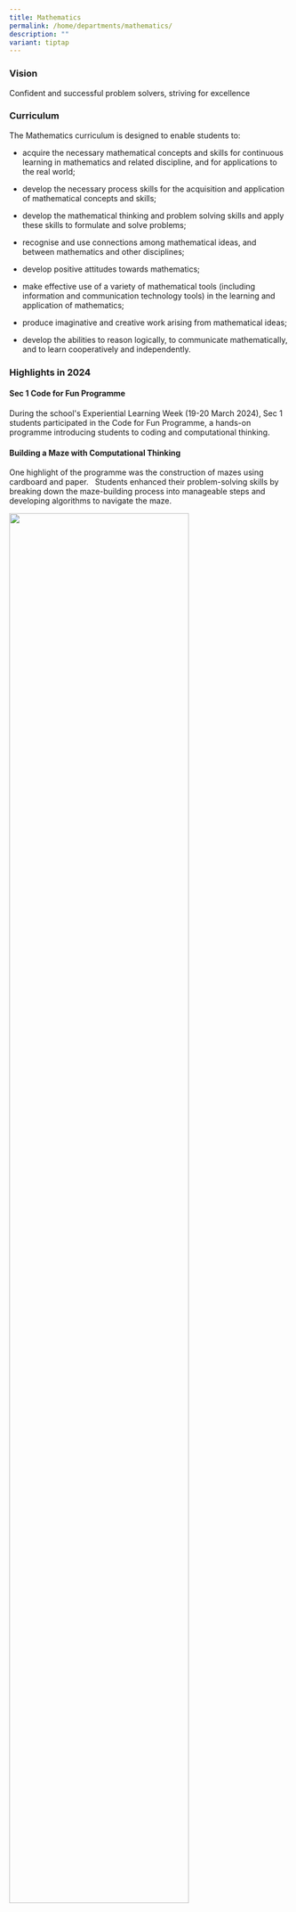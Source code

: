 ```yaml
---
title: Mathematics
permalink: /home/departments/mathematics/
description: ""
variant: tiptap
---
```

<h3>Vision</h3>
<p>Confident and successful problem solvers, striving for excellence</p>
<h3>Curriculum</h3>
<p>The Mathematics curriculum is designed to enable students to:</p>
<ul data-tight="true" class="tight">
<li>
<p>acquire the necessary mathematical concepts and skills for continuous
learning in mathematics and related discipline, and for applications to
the real world;</p>
</li>
<li>
<p>develop the necessary process skills for the acquisition and application
of mathematical concepts and skills;</p>
</li>
<li>
<p>develop the mathematical thinking and problem solving skills and apply
these skills to formulate and solve problems;</p>
</li>
<li>
<p>recognise and use connections among mathematical ideas, and between mathematics
and other disciplines;</p>
</li>
<li>
<p>develop positive attitudes towards mathematics;</p>
</li>
<li>
<p>make effective use of a variety of mathematical tools (including information
and communication technology tools) in the learning and application of
mathematics;</p>
</li>
<li>
<p>produce imaginative and creative work arising from mathematical ideas;</p>
</li>
<li>
<p>develop the abilities to reason logically, to communicate mathematically,
and to learn cooperatively and independently.</p>
</li>
</ul>
<p></p>
<h3><strong>Highlights in 2024</strong></h3>
<p></p>
<h4>Sec 1 Code for Fun Programme</h4>
<p>During the school's Experiential Learning Week (19-20 March 2024), Sec
1 students participated in the Code for Fun Programme, a hands-on programme
introducing students to coding and computational thinking.</p>
<h4>Building a Maze with Computational Thinking</h4>
<p>One highlight of the programme was the construction of mazes using cardboard
and paper. &nbsp;&nbsp;Students enhanced their problem-solving skills by
breaking down the maze-building process into manageable steps and developing
algorithms to navigate the maze.</p>
<p></p>
<div class="isomer-image-wrapper">
<img style="width: 80%;" height="auto" width="100%" alt="" src="/images/Departments/Mathematics/mathspic1.png">
</div>
<h4>Exploring Microcontrollers and Smart Home Design</h4>
<p>Students also learnt about microcontrollers and external sensors and used
them to address real-world problems with sustainable solutions. &nbsp;Through
design thinking, they assembled smart homes that incorporate LED displays
and music, tapping on micro:bit technology.</p>
<h4>Instilling Responsibility and Technical Proficiency</h4>
<p>The programme instilled a sense of environmental responsibility through
the theme of sustainability.&nbsp; Through hands-on projects and real-world
applications, students developed technical skills and gained insights into
sustainable and responsible innovation, laying a foundation for future
learning and problem solving.</p>
<p></p>
<div class="isomer-image-wrapper">
<img style="width: 80%;" height="auto" width="100%" alt="" src="/images/Departments/Mathematics/mathspic2.png">
</div>
<h4>Regional Cashflow Competition</h4>
<p>Our Secondary Three POA students took part in the Regional Cashflow Competition
at St. Anthony’s Canossian Secondary on 22 February 2024 and the National
Cashflow Competition at National Technological University on 9 March 2024.</p>
<p>&nbsp;The competitions broadened our students’ learning of POA as they
explored topics such as financial literacy and personal financial planning.</p>
<p>&nbsp;We would like to congratulate Arin Ariana from 3E3 for clinching
the 3<sup>rd</sup> Prize in the Regional Cashflow Competition.&nbsp; 4 of
our students also emerged as top scorers and competed in the finals in
the National Cashflow Competition.</p>
<p>&nbsp;Well done, students!&nbsp; Keep up your passion for learning!</p>
<p></p>
<div class="isomer-image-wrapper">
<img style="width: 100%" height="auto" width="100%" alt="" src="/images/Departments/Mathematics/regional cashflow competition.jpg">
</div>
<p></p>
<h3>Highlights in 2023</h3>
<h4>STEM Playground Challenge</h4>
<p>On 23 May 2023, the Mathematics and Science department conducted the STEM
Playground Challenge for Secondary 2 students, a challenge bringing together
the disciplines of Science, Technology, Engineering, and Mathematics (STEM)
through a collaboration among the Mathematics, Design and Technology, and
Science departments. The objectives are to foster students' curiosity,
and creativity in STEM activities, while providing opportunities for team
learning and practical applications of knowledge.</p>
<div class="isomer-image-wrapper">
<img style="width: 100%" height="auto" width="100%" alt="" src="/images/Departments/Mathematics/maths%20stem%202023%20-%2001.jpg">
</div>
<p>Students formed groups of 2 to 4 and were tasked with designing and constructing
a boat using mainly cardboard and recycled materials. The boat would need
to support a mass of 1 kg and stay afloat for 20 seconds. This challenge
not only encouraged teamwork but also pushed students to think creatively
and find innovative solutions. Students were encouraged to inject their
own creative inputs into the boat design challenge. The use of recyclable
materials was required, promoting sustainability and environmental consciousness
among the students.</p>
<div class="isomer-image-wrapper">
<img style="width: 100%" height="auto" width="100%" alt="" src="/images/Departments/Mathematics/maths%20stem%202023%20-%2002.jpg">
</div>
<p>The students' enthusiasm and engagement during the STEM Playground were
remarkable. At the end of the Challenge, 2 groups were awarded the top
prizes for outstanding achievement in the cardboard boat challenge. The
STEM Playground witnessed a high level of engagement and enjoyment from
all Sec 2 students. Students eagerly embraced the tasks, applying their
creativity, critical thinking and diverse skills. This collaborative approach
not only fostered effective communication and teamwork but appreciation
for the application of knowledge from multiple disciplines in real-world
tasks. Hopefully, our students will be inspired to become responsible designers
and engineers in the future.</p>
<div class="isomer-image-wrapper">
<img style="width: 100%" height="auto" width="100%" alt="" src="/images/Departments/Mathematics/maths%20stem%202023%20-%2003.jpg">
</div>
<h4>Code for Fun Programme</h4>
<p>Sec 1 students enjoyed an enriching learning experience through the Code
for Fun Programme from 20 to 21 March 2023. During the two-day workshop,
students get to put on their thinking hats as scientists and engineers
as they work on real-life problems. The students learnt how to code and
create their own smart home using micro:bit technology, integrating various
sensors and devices into their projects. The use of recycled materials
to construct smart homes encouraged students to think creatively and sustainably.
The programme not only equipped the students with valuable coding skills,
but also instilled a sense of responsibility towards the environment.
<br>
</p>
<div class="isomer-image-wrapper">
<img style="width: 100%" height="auto" width="100%" alt="" src="/images/Departments/Mathematics/maths-code-for-fun-01.jpg">
</div>
<p>Learning new coding skills and making awesome projects with micro:bit
through the Code for Fun workshop.
<br>
</p>
<div class="isomer-image-wrapper">
<img style="width: 100%" height="auto" width="100%" alt="" src="/images/Departments/Mathematics/maths-code-for-fun-02.jpg">
</div>
<p>With micro:bit V2 Smart Home Kit, Secondary 1 students dived deep into
the use of technology to develop sustainable solutions.
<br>
</p>
<h4>National CashFlow Competition</h4>
<p>A group of our Secondary Three students took part in the National CashFlow
Competition organised by NTU on the 11 March 2023. Many schools from all
over Singapore participated in this event. Our students enjoyed learning
together and have made new friends as they played against students from
other schools at the same table. In the process, they acquired valuable
financial literacy skills.
<br>
</p>
<h3>Highlights in 2022</h3>
<h4>SINGAPORE MATHEMATICAL OLYMPIAD (SMO)</h4>
<p>Selected Meridians participated in the Singapore Mathematical Olympiad
(SMO) national competition after learning advanced skills in solving competitive
Mathematics problems.
<br>
<br>The school was awarded the SMO School Commendation Award in recognition
of overall participation and performance. 11 Meridians have done well and
clinched the Bronze Awards and Honourable Mention Awards in their respective
competition categories.</p>
<ul data-tight="true" class="tight">
<li>
<p><strong>SENIOR SECTION</strong>
</p>
<ul data-tight="true" class="tight">
<li>
<p>BRONZE AWARDS</p>
<ul data-tight="true" class="tight">
<li>
<p>Anthony Ng, 4E4</p>
</li>
<li>
<p>Makoto Sueyoshi, 4E4</p>
</li>
</ul>
</li>
<li>
<p>HONOURABLE MENTION AWARDS</p>
<ul data-tight="true" class="tight">
<li>
<p>Estreller Rian Clark Angeles, 4E4</p>
</li>
<li>
<p>Yikov Yager, 4E4</p>
</li>
<li>
<p>Kayden Oo Kai Zhe, 3E4</p>
</li>
</ul>
</li>
</ul>
</li>
<li>
<p><strong>JUNIOR SECTION</strong>
</p>
<ul data-tight="true" class="tight">
<li>
<p>HONOURABLE MENTION AWARDS</p>
<ul data-tight="true" class="tight">
<li>
<p>Cheryl Sim Hwee Teng (Shen Huiting), 2E1</p>
</li>
<li>
<p>Aldriq Zachary Qurshairy Bin Ahmad Zaki, 2E2</p>
</li>
<li>
<p>Lim Jia Ying, Evangel, 2E3</p>
</li>
<li>
<p>Cheang Jiaxin Nicole, 1E3</p>
</li>
<li>
<p>Ng Zhi Cong, Max, 1E4</p>
</li>
<li>
<p>Vathsavai Hemasri, 1E4</p>
</li>
</ul>
</li>
</ul>
</li>
</ul>
<p>Congratulations to the award winners for their hard work and performance.
We would also like to extend our appreciation to all the other Meridian
competitors!
<br>
</p>
<div class="isomer-image-wrapper">
<img style="width:80%" height="auto" width="100%" src="/images/Maths-01-1.jpg">
</div>
<p>
<br>
</p>
<h4>UNIVERSITY OF NEW SOUTH WALES (UNSW) INTERNATIONAL COMPETITIONS AND ASSESSMENTS FOR SCHOOLS (ICAS) FOR MATHEMATICS</h4>
<p>Selected Meridians took part in the UNSW ICAS national Mathematics competition,
which assesses advanced concepts and critical-thinking skills in various
areas of Mathematics.
<br>
<br>Our Meridians have done well, achieving 2 Distinction Awards, 24 Credit
Awards and 10 Merit Awards! Congratulations to the following Meridians
for their perseverance and performance. We would also like to extend our
special appreciation to the other Meridian competitors!
<br>
</p>
<ul data-tight="true" class="tight">
<li>
<p><strong>DISTINCTION AWARDS</strong>
</p>
<ul data-tight="true" class="tight">
<li>
<p>Ng Zhi Cong, Max, 1E4</p>
</li>
<li>
<p>Leo Yoong Yih, 3E3</p>
</li>
</ul>
</li>
<li>
<p><strong>CREDIT AWARDS</strong>
</p>
<ul data-tight="true" class="tight">
<li>
<p>Liew Yu Xin, Aislinn, 1E2</p>
</li>
<li>
<p>Nur Amirah Binte Jalaluddin, 1E2</p>
</li>
<li>
<p>Cheang Jiaxin Nicole, 1E3</p>
</li>
<li>
<p>Hannah Peralta Khai, 1E4</p>
</li>
<li>
<p>Cheryl Sim Hwee Teng (Shen Huiting), 2E1</p>
</li>
<li>
<p>Zhan En Chen, 2E2</p>
</li>
<li>
<p>Lim Jia Ying, Evangel, 2E3</p>
</li>
<li>
<p>Tan Kok Kun (Chen Guojun), 2E3</p>
</li>
<li>
<p>Wee Jun Han, 3E3</p>
</li>
<li>
<p>Wesly Tiew Pek How, 3E3</p>
</li>
<li>
<p>Alonzo Lai, 3E4</p>
</li>
<li>
<p>Jonathan Quek Zhi Yong, 3E4</p>
</li>
<li>
<p>Kayden Oo Kai Zhe, 3E4</p>
</li>
<li>
<p>Lee Jae, 3E4</p>
</li>
<li>
<p>Meghan Sim Rui Ning, 3E4</p>
</li>
<li>
<p>Regine Ng Yi Xin, 3E4</p>
</li>
<li>
<p>Shine Min Hlaing, 3E4</p>
</li>
<li>
<p>Ting Jun An, Titus, 3E4</p>
</li>
<li>
<p>Wang Lihan, 4E1</p>
</li>
<li>
<p>Anthony Ng, 4E4</p>
</li>
<li>
<p>Estreller Rian Clark Angeles, 4E4</p>
</li>
<li>
<p>Makoto Sueyoshi, 4E4</p>
</li>
<li>
<p>Tan Li Fang Brittany Wenda, 4E4</p>
</li>
<li>
<p>Yikov Yager, 4E4</p>
</li>
</ul>
</li>
<li>
<p><strong>MERIT AWARDS</strong>
</p>
<ul data-tight="true" class="tight">
<li>
<p>Ahmad Faheem Bin Nilautama, 1E2</p>
</li>
<li>
<p>Kang Le En, Sylvia, 1E2</p>
</li>
<li>
<p>Wong Jim, 1E2</p>
</li>
<li>
<p>Aldriq Zachary Qurshairy Bin Ahmad Zaki, 2E2</p>
</li>
<li>
<p>Julian See Jun Da, 2E3</p>
</li>
<li>
<p>Bao Enning, 3E2</p>
</li>
<li>
<p>Jomin Hoo Yuan Hui, 3E3</p>
</li>
<li>
<p>Jonathan Chen Zhi Hao, 3E3</p>
</li>
<li>
<p>Otebay Atilla, 3E3</p>
</li>
<li>
<p>Too Weng Yi, 3E4</p>
</li>
</ul>
</li>
</ul>
<p></p>
<h4>Meridian Mathematics and Financial Literacy Week</h4>
<div class="isomer-image-wrapper">
<img style="width:60%" height="auto" width="100%" src="/images/Maths-Poster.png">
</div>
<p>
<br>The Meridian Mathematics and Financial Literacy Week was a week-long celebration
from 28th&nbsp;February to 4th&nbsp;March 2022. The theme for this year
is “Mathematics for a Better Tomorrow”. During the week, students across
the levels were engaged in a wide array of activities, exploring the key
role that Mathematics plays in Sustainability.
<br>
</p>
<div class="isomer-image-wrapper">
<img style="width:80%" height="auto" width="100%" src="/images/math%201.png">
</div>
<p>
<br>
</p>
<div class="isomer-image-wrapper">
<img style="width:80%" height="auto" width="100%" src="/images/math%202.png">
</div>
<p>
<br>
</p>
<div class="isomer-image-wrapper">
<img style="width:80%" height="auto" width="100%" src="/images/math%203.png">
</div>
<p>
<br>
</p>
<div class="isomer-image-wrapper">
<img style="width:80%" height="auto" width="100%" src="/images/math%204.png">
</div>
<p>
<br>
</p>
<div class="isomer-image-wrapper">
<img style="width:80%" height="auto" width="100%" src="/images/math%205.png">
</div>
<p>
<br>
<br>On top of these fun-filled activities, students who enjoy cracking puzzles
had a go at our online brain teasers – Puzzle-A-Day.
<br>
</p>
<div class="isomer-image-wrapper">
<img style="width:80%" height="auto" width="100%" src="/images/Maths-13.png">
</div>
<p>
<br>Congratulations to put top 10 winners.</p>
<table style="minWidth: 75px">
<colgroup>
<col>
<col>
<col>
</colgroup>
<tbody>
<tr>
<th rowspan="1" colspan="1">
<p>1st</p>
</th>
<th rowspan="1" colspan="1">
<p>Shalyn Mia</p>
</th>
<th rowspan="1" colspan="1">
<p>3A2</p>
</th>
</tr>
<tr>
<td rowspan="1" colspan="1">
<p>2nd</p>
</td>
<td rowspan="1" colspan="1">
<p>Jerrica Ong</p>
</td>
<td rowspan="1" colspan="1">
<p>2E1</p>
</td>
</tr>
<tr>
<td rowspan="1" colspan="1">
<p>3rd</p>
</td>
<td rowspan="1" colspan="1">
<p>Reuben Adrian Rajoo</p>
</td>
<td rowspan="1" colspan="1">
<p>4E4</p>
</td>
</tr>
<tr>
<td rowspan="1" colspan="1">
<p>4th</p>
</td>
<td rowspan="1" colspan="1">
<p>Wang Lihan</p>
</td>
<td rowspan="1" colspan="1">
<p>4E1</p>
</td>
</tr>
<tr>
<td rowspan="1" colspan="1">
<p>5th</p>
</td>
<td rowspan="1" colspan="1">
<p>Musfirah Bte Khalid</p>
</td>
<td rowspan="1" colspan="1">
<p>1E3</p>
</td>
</tr>
<tr>
<td rowspan="1" colspan="1">
<p>6th</p>
</td>
<td rowspan="1" colspan="1">
<p>Joson Klarvie</p>
</td>
<td rowspan="1" colspan="1">
<p>3E4</p>
</td>
</tr>
<tr>
<td rowspan="1" colspan="1">
<p>7th</p>
</td>
<td rowspan="1" colspan="1">
<p>Nur Amirah</p>
</td>
<td rowspan="1" colspan="1">
<p>1E2</p>
</td>
</tr>
<tr>
<td rowspan="1" colspan="1">
<p>8th</p>
</td>
<td rowspan="1" colspan="1">
<p>Aisyah Sofea</p>
</td>
<td rowspan="1" colspan="1">
<p>1E1</p>
</td>
</tr>
<tr>
<td rowspan="1" colspan="1">
<p>9th</p>
</td>
<td rowspan="1" colspan="1">
<p>Anne Liew</p>
</td>
<td rowspan="1" colspan="1">
<p>2E1</p>
</td>
</tr>
<tr>
<td rowspan="1" colspan="1">
<p>10th</p>
</td>
<td rowspan="1" colspan="1">
<p>Kakarla Hasini Chowdary</p>
</td>
<td rowspan="1" colspan="1">
<p>2E3</p>
</td>
</tr>
</tbody>
</table>
<p>
<br>In addition, we would like to extend our congratulations to our top 10
winners in the Meridian Mathematical Olympiad 2022!</p>
<p>
<br>
</p>
<table style="minWidth: 75px">
<colgroup>
<col>
<col>
<col>
</colgroup>
<tbody>
<tr>
<th rowspan="1" colspan="1">
<p>Sec 1 (1st)</p>
</th>
<th rowspan="1" colspan="1">
<p>Kang Le En, Sylvia</p>
</th>
<th rowspan="1" colspan="1">
<p>1E2</p>
</th>
</tr>
<tr>
<td rowspan="1" colspan="1">
<p>Sec 1 (2nd)</p>
</td>
<td rowspan="1" colspan="1">
<p>Ng Zhi Cong, Max</p>
</td>
<td rowspan="1" colspan="1">
<p>1E4</p>
</td>
</tr>
<tr>
<td rowspan="1" colspan="1">
<p>Sec 1 (3rd)</p>
</td>
<td rowspan="1" colspan="1">
<p>Canda Jaedan Luis Bernabe</p>
</td>
<td rowspan="1" colspan="1">
<p>1E3</p>
</td>
</tr>
<tr>
<td rowspan="1" colspan="1">
<p>Sec 2 (1st)</p>
</td>
<td rowspan="1" colspan="1">
<p>Tan Kok Kun (Chen Guojun)</p>
</td>
<td rowspan="1" colspan="1">
<p>2E3</p>
</td>
</tr>
<tr>
<td rowspan="1" colspan="1">
<p>Sec 2 (2nd)</p>
</td>
<td rowspan="1" colspan="1">
<p>Zhang Zilang</p>
</td>
<td rowspan="1" colspan="1">
<p>2E3</p>
</td>
</tr>
<tr>
<td rowspan="1" colspan="1">
<p>Sec 2 (3rd)</p>
</td>
<td rowspan="1" colspan="1">
<p>Darius Chew Kok Ying</p>
</td>
<td rowspan="1" colspan="1">
<p>2E3</p>
</td>
</tr>
<tr>
<td rowspan="1" colspan="1">
<p>Sec 3 (1st)</p>
</td>
<td rowspan="1" colspan="1">
<p>Jonathan Chen Zhi Hao</p>
</td>
<td rowspan="1" colspan="1">
<p>3E3</p>
</td>
</tr>
<tr>
<td rowspan="1" colspan="1">
<p>Sec 3 (2nd)</p>
</td>
<td rowspan="1" colspan="1">
<p>Wesly Tiew Pek How</p>
</td>
<td rowspan="1" colspan="1">
<p>3E3</p>
</td>
</tr>
<tr>
<td rowspan="1" colspan="1">
<p>Sec 3 (3rd)</p>
</td>
<td rowspan="1" colspan="1">
<p>Shine Min Hlaing</p>
</td>
<td rowspan="1" colspan="1">
<p>3E4</p>
</td>
</tr>
</tbody>
</table>
<p>
<br>
</p>
<div class="isomer-image-wrapper">
<img style="width:75%" height="auto" width="100%" src="/images/Maths-14.jpg">
</div>
<p>
<br>
</p>
<hr>
<h3>Highlights in 2021</h3>
<h4>Sec 2 Virtual Learning Journey – Gardens by the Bay</h4>
<p>This year, the Sec 2s experienced a virtual Math Learning Journey to Gardens
by the Bay on 6 September 2021 from 0900 to 1430. It aims to enhance their
learning of Maths beyond the classroom by applying what they have learned
to real-life examples, through a virtual tour using Thinklink and SLS.
During the tour, students had to solve problems in the two indoor conservatories,
namely Cloud Forest and Flower Dome.
<br>
<br>Students had the opportunity to apply mathematical skills in real-world
contexts, for example, analyse patterns and shapes, estimate measurements
using mathematical-modeling techniques, and calculate ticket prices using
financial literacy skills.
<br>
<br>Students from each level who presented the best solutions to the problems
are awarded prizes.
<br>
<br>The winners are:
<br>
<br>
</p>
<table style="minWidth: 50px">
<colgroup>
<col>
<col>
</colgroup>
<tbody>
<tr>
<th rowspan="1" colspan="2">
<p>Sec 2 Express</p>
</th>
</tr>
<tr>
<td rowspan="1" colspan="1">
<p>1st</p>
</td>
<td rowspan="1" colspan="1">
<p>DANIELLE CLARISSE MARQUEZ SOBREPENA – Sec 2E1</p>
</td>
</tr>
<tr>
<td rowspan="1" colspan="1">
<p>2nd</p>
</td>
<td rowspan="1" colspan="1">
<p>MOHAMAD HALIL ARMAN – Sec 2E1</p>
</td>
</tr>
<tr>
<td rowspan="1" colspan="1">
<p>3rd</p>
</td>
<td rowspan="1" colspan="1">
<p>PECK KO YI – Sec 2E1</p>
</td>
</tr>
<tr>
<td rowspan="1" colspan="2">
<p>Sec 2 Normal Academic</p>
</td>
</tr>
<tr>
<td rowspan="1" colspan="1">
<p>1st</p>
</td>
<td rowspan="1" colspan="1">
<p>SHIM SEOK JIN – Sec 2A1</p>
</td>
</tr>
<tr>
<td rowspan="1" colspan="1">
<p>2nd</p>
</td>
<td rowspan="1" colspan="1">
<p>RYAN TOH JI TIAN – Sec 2A1</p>
</td>
</tr>
<tr>
<td rowspan="1" colspan="1">
<p>3rd</p>
</td>
<td rowspan="1" colspan="1">
<p>SHAWN LIM JIN KAI – Sec 2A1</p>
</td>
</tr>
<tr>
<td rowspan="1" colspan="2">
<p>Sec 2 Normal Technical</p>
</td>
</tr>
<tr>
<td rowspan="1" colspan="1">
<p>1st</p>
</td>
<td rowspan="1" colspan="1">
<p>FARISAH HANNAH – Sec 2T1</p>
</td>
</tr>
<tr>
<td rowspan="1" colspan="1">
<p>2nd</p>
</td>
<td rowspan="1" colspan="1">
<p>JEZREEL MICA LORZANO DALLORAN – Sec 2T1</p>
</td>
</tr>
<tr>
<td rowspan="1" colspan="1">
<p>3rd</p>
</td>
<td rowspan="1" colspan="1">
<p>MUHAMMAD ILMAN HAZIQ – Sec 2T1</p>
</td>
</tr>
</tbody>
</table>
<p></p>
<p>Here is a sample of a real-life question that students had to answer,
and students’ responses.</p>
<div class="isomer-image-wrapper">
<img style="width:75%" height="auto" width="100%" src="/images/m10-1.png">
</div>
<div class="isomer-image-wrapper">
<img style="width:75%" height="auto" width="100%" src="/images/m10-2.png">
</div>
<p><strong>(a)</strong> A family tourist from Denmark consisting of 2 adults
and a 5 year old boy planned to visit the two Conservatories.
<br>
<br>Calculate the total admission fees for the family to the two Conservatories.
<br>
<br><strong>(b)</strong> If the family decided to also visit the Floral Fantasy,
they will be given a 10% discount off on the Floral Fantasy admission tickets.
Calculate the total admission fees to the Floral Fantasy for the family.
<br>
<br><strong>(c)</strong> Calculate the total admission cost for them to go
to the two Conservatories and Floral Fantasy.</p>
<div class="isomer-image-wrapper">
<img style="width:75%" height="auto" width="100%" src="/images/m10-3.png">
</div>
<div class="isomer-image-wrapper">
<img style="width:75%" height="auto" width="100%" src="/images/LOWER-1448x2048.png">
</div>
<div class="isomer-image-wrapper">
<img style="width:75%" height="auto" width="100%" src="/images/UPPER-1448x2048.png">
</div>
<p>
<br>
</p>
<h4>Meridian Mathematics and Financial Literacy Week</h4>
<p>Meridian Mathematics and Financial Literacy Week is a week-long celebration
from 8th&nbsp;to 12th&nbsp;March 2021. During the week, students across
the levels were engaged through a series of exciting and engaging activities
pertaining to Mathematics, POA and Financial Literacy.
<br>
<br>The highlights of the week include mathematical challenges such as Riddles,
Sudoku, and Tangrams in which students had to pit against one another in
solving challenging Math problems and puzzles. Sec 3 students also experienced
Math Modelling and Kite Making in which they applied Mathematics to real-life
scenarios.</p>
<div class="isomer-image-wrapper">
<img style="width:75%" height="auto" width="100%" src="/images/math%202021.png">
</div>
<p></p>
<p>The students had positive learning experiences in the week and learned
how to connect better with Mathematics. Some also had the opportunity to
learn and apply concepts and skills to solve real-world problems, as well
as collaborate and work together as a team. Active participation was evident
in all levels, making the week an exciting an engaging experience for all!</p>
<div class="isomer-image-wrapper">
<img style="width:75%" height="auto" width="100%" src="/images/m8.jpg">
</div>
<p>During the week, Sec 3 students also played the Principles of Accounts
(POA) Business Challenge. The board game gave Sec 3 POA students an introductory
experience in managing a business. It provided a simulated business environment
that required players to carry out business transactions and make the correct
decisions to maximise their profits.</p>
<div class="isomer-image-wrapper">
<img style="width:75%" height="auto" width="100%" src="/images/m9.jpg">
</div>
<p>
<br>
</p>
<div class="isomer-image-wrapper">
<img style="width:75%" height="auto" width="100%" src="/images/m10.jpg">
</div>
<p>
<br>
</p>
<div class="isomer-image-wrapper">
<img style="width:75%" height="auto" width="100%" src="/images/m11.jpg">
</div>
<p>
<br>
</p>
<div class="isomer-image-wrapper">
<img style="width:75%" height="auto" width="100%" src="/images/m12.jpg">
</div>
<p></p>